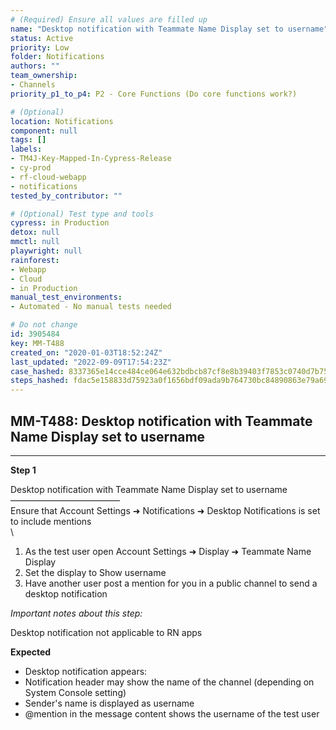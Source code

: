 ```yaml
---
# (Required) Ensure all values are filled up
name: "Desktop notification with Teammate Name Display set to username"
status: Active
priority: Low
folder: Notifications
authors: ""
team_ownership: 
- Channels
priority_p1_to_p4: P2 - Core Functions (Do core functions work?)

# (Optional)
location: Notifications
component: null
tags: []
labels: 
- TM4J-Key-Mapped-In-Cypress-Release
- cy-prod
- rf-cloud-webapp
- notifications
tested_by_contributor: ""

# (Optional) Test type and tools
cypress: in Production
detox: null
mmctl: null
playwright: null
rainforest: 
- Webapp
- Cloud
- in Production
manual_test_environments:
- Automated - No manual tests needed

# Do not change
id: 3905484
key: MM-T488
created_on: "2020-01-03T18:52:24Z"
last_updated: "2022-09-09T17:54:23Z"
case_hashed: 8337365e14cce484ce064e632bdbcb87cf8e8b39403f7853c0740d7b7574b33d1e57fee6822cb229cb530e26e7671ca4
steps_hashed: fdac5e158833d75923a0f1656bdf09ada9b764730bc84890863e79a6999fa1f4d1d50397ca797e20bd7021e78bcbd69a
---
```


<!-- (Auto-generated) Based on frontmatter's "key" and "name" -->

## MM-T488: Desktop notification with Teammate Name Display set to username

---

**Step 1**

Desktop notification with Teammate Name Display set to username\
–––––––––––––––––––––––––\
Ensure that Account Settings ➜ Notifications ➜ Desktop Notifications is set to include mentions\
\\

1. As the test user open Account Settings ➜ Display ➜ Teammate Name Display
2. Set the display to Show username
3. Have another user post a mention for you in a public channel to send a desktop notification

_Important notes about this step:_

Desktop notification not applicable to RN apps

**Expected**

- Desktop notification appears:
- Notification header may show the name of the channel (depending on System Console setting)
- Sender's name is displayed as username
- @mention in the message content shows the username of the test user

